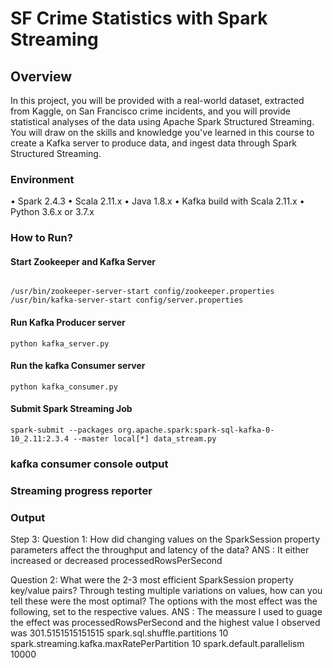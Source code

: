 # SF Crime Statistics with Spark Streaming

## Overview

In this project, you will be provided with a real-world dataset, extracted from Kaggle, 
on San Francisco crime incidents, and you will provide statistical analyses of the data using 
Apache Spark Structured Streaming. You will draw on the skills and knowledge you've learned in 
this course to create a Kafka server to produce data, and ingest data through Spark Structured Streaming.
### Environment

•	Spark 2.4.3
•	Scala 2.11.x
•	Java 1.8.x
•	Kafka build with Scala 2.11.x
•	Python 3.6.x or 3.7.x


### How to Run?
#### Start Zookeeper and Kafka Server 
```

/usr/bin/zookeeper-server-start config/zookeeper.properties
/usr/bin/kafka-server-start config/server.properties
```
#### Run Kafka Producer server
`python kafka_server.py`

#### Run the kafka Consumer server 
`python kafka_consumer.py`

#### Submit Spark Streaming Job
`spark-submit --packages org.apache.spark:spark-sql-kafka-0-10_2.11:2.3.4 --master local[*] data_stream.py`



### kafka consumer console output
 




### Streaming progress reporter
 

### Output

 
Step 3:
Question 1:
How did changing values on the SparkSession property parameters affect the throughput and latency of the data?
ANS : It either increased or decreased processedRowsPerSecond

Question 2:
What were the 2-3 most efficient SparkSession property key/value pairs? Through testing multiple variations on values, how can you tell these were the most optimal?
The options with the most effect was the following, set to the respective values.
ANS : The meassure I used to guage the effect was processedRowsPerSecond and the highest value I observed was 301.5151515151515
spark.sql.shuffle.partitions                10
spark.streaming.kafka.maxRatePerPartition   10
spark.default.parallelism                   10000

